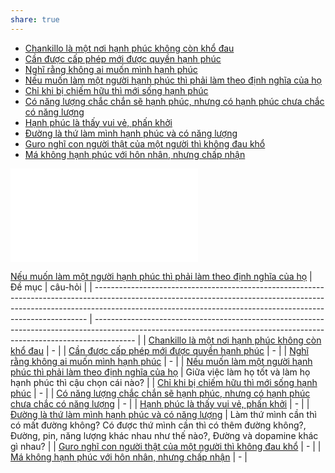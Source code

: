 ```yaml
---
share: true
---
```

- [Chankillo là một nơi hạnh phúc không còn khổ đau](../../Quan%20%C4%91i%E1%BB%83m,%20th%C3%A1i%20%C4%91%E1%BB%99,%20nguy%C3%AAn%20t%E1%BA%AFc%20s%E1%BB%91ng,%20%C4%91i%E1%BB%81u%20m%C3%ACnh%20th%E1%BA%A5y%20ho%E1%BA%B7c%20c%E1%BA%A3m%20nh%E1%BA%ADn/Chankillo%20l%C3%A0%20m%E1%BB%99t%20n%C6%A1i%20h%E1%BA%A1nh%20ph%C3%BAc%20kh%C3%B4ng%20c%C3%B2n%20kh%E1%BB%95%20%C4%91au.md)
- [Cần được cấp phép mới được quyền hạnh phúc](../../Quan%20%C4%91i%E1%BB%83m,%20th%C3%A1i%20%C4%91%E1%BB%99,%20nguy%C3%AAn%20t%E1%BA%AFc%20s%E1%BB%91ng,%20%C4%91i%E1%BB%81u%20m%C3%ACnh%20th%E1%BA%A5y%20ho%E1%BA%B7c%20c%E1%BA%A3m%20nh%E1%BA%ADn/C%E1%BA%A7n%20%C4%91%C6%B0%E1%BB%A3c%20c%E1%BA%A5p%20ph%C3%A9p%20m%E1%BB%9Bi%20%C4%91%C6%B0%E1%BB%A3c%20quy%E1%BB%81n%20h%E1%BA%A1nh%20ph%C3%BAc.md)
- [Nghĩ rằng không ai muốn mình hạnh phúc](../../Quan%20%C4%91i%E1%BB%83m,%20th%C3%A1i%20%C4%91%E1%BB%99,%20nguy%C3%AAn%20t%E1%BA%AFc%20s%E1%BB%91ng,%20%C4%91i%E1%BB%81u%20m%C3%ACnh%20th%E1%BA%A5y%20ho%E1%BA%B7c%20c%E1%BA%A3m%20nh%E1%BA%ADn/Ngh%C4%A9%20r%E1%BA%B1ng%20kh%C3%B4ng%20ai%20mu%E1%BB%91n%20m%C3%ACnh%20h%E1%BA%A1nh%20ph%C3%BAc.md)
- [Nếu muốn làm một người hạnh phúc thì phải làm theo định nghĩa của họ](../../Quan%20%C4%91i%E1%BB%83m,%20th%C3%A1i%20%C4%91%E1%BB%99,%20nguy%C3%AAn%20t%E1%BA%AFc%20s%E1%BB%91ng,%20%C4%91i%E1%BB%81u%20m%C3%ACnh%20th%E1%BA%A5y%20ho%E1%BA%B7c%20c%E1%BA%A3m%20nh%E1%BA%ADn/N%E1%BA%BFu%20mu%E1%BB%91n%20l%C3%A0m%20m%E1%BB%99t%20ng%C6%B0%E1%BB%9Di%20h%E1%BA%A1nh%20ph%C3%BAc%20th%C3%AC%20ph%E1%BA%A3i%20l%C3%A0m%20theo%20%C4%91%E1%BB%8Bnh%20ngh%C4%A9a%20c%E1%BB%A7a%20h%E1%BB%8D.md)
- [Chỉ khi bị chiếm hữu thì mới sống hạnh phúc](../../Quan%20%C4%91i%E1%BB%83m,%20th%C3%A1i%20%C4%91%E1%BB%99,%20nguy%C3%AAn%20t%E1%BA%AFc%20s%E1%BB%91ng,%20%C4%91i%E1%BB%81u%20m%C3%ACnh%20th%E1%BA%A5y%20ho%E1%BA%B7c%20c%E1%BA%A3m%20nh%E1%BA%ADn/Y%C3%AAu,%20t%E1%BB%B1%20do/Ch%E1%BB%89%20khi%20b%E1%BB%8B%20chi%E1%BA%BFm%20h%E1%BB%AFu%20th%C3%AC%20m%E1%BB%9Bi%20s%E1%BB%91ng%20h%E1%BA%A1nh%20ph%C3%BAc.md)
- [Có năng lượng chắc chắn sẽ hạnh phúc, nhưng có hạnh phúc chưa chắc có năng lượng](../../Sync%20v%E1%BB%9Bi%20vault%20ch%C3%ADnh/%C4%90%C6%B0%E1%BB%9Dng,%20n%C4%83ng%20l%C6%B0%E1%BB%A3ng/C%C3%B3%20n%C4%83ng%20l%C6%B0%E1%BB%A3ng%20ch%E1%BA%AFc%20ch%E1%BA%AFn%20s%E1%BA%BD%20h%E1%BA%A1nh%20ph%C3%BAc,%20nh%C6%B0ng%20c%C3%B3%20h%E1%BA%A1nh%20ph%C3%BAc%20ch%C6%B0a%20ch%E1%BA%AFc%20c%C3%B3%20n%C4%83ng%20l%C6%B0%E1%BB%A3ng.md)
- [Hạnh phúc là thấy vui vẻ, phấn khởi](../../Sync%20v%E1%BB%9Bi%20vault%20ch%C3%ADnh/%C4%90%C6%B0%E1%BB%9Dng,%20n%C4%83ng%20l%C6%B0%E1%BB%A3ng/H%E1%BA%A1nh%20ph%C3%BAc%20l%C3%A0%20th%E1%BA%A5y%20vui%20v%E1%BA%BB,%20ph%E1%BA%A5n%20kh%E1%BB%9Fi.md)
- [Đường là thứ làm mình hạnh phúc và có năng lượng](../../Sync%20v%E1%BB%9Bi%20vault%20ch%C3%ADnh/%C4%90%C6%B0%E1%BB%9Dng,%20n%C4%83ng%20l%C6%B0%E1%BB%A3ng/%C4%90%C6%B0%E1%BB%9Dng%20l%C3%A0%20th%E1%BB%A9%20l%C3%A0m%20m%C3%ACnh%20h%E1%BA%A1nh%20ph%C3%BAc%20v%C3%A0%20c%C3%B3%20n%C4%83ng%20l%C6%B0%E1%BB%A3ng.md)
- [Guro nghĩ con người thật của một người thì không đau khổ](../../../2%20M%E1%BB%91i%20quan%20h%E1%BB%87/B%E1%BA%A1n%20b%C3%A8/_VIP/Guro/Guro%20ngh%C4%A9%20con%20ng%C6%B0%E1%BB%9Di%20th%E1%BA%ADt%20c%E1%BB%A7a%20m%E1%BB%99t%20ng%C6%B0%E1%BB%9Di%20th%C3%AC%20kh%C3%B4ng%20%C4%91au%20kh%E1%BB%95.md)
- [Má không hạnh phúc với hôn nhân, nhưng chấp nhận](../../../2%20M%E1%BB%91i%20quan%20h%E1%BB%87/Gia%20%C4%91%C3%ACnh/M%C3%A1/M%C3%A1%20kh%C3%B4ng%20h%E1%BA%A1nh%20ph%C3%BAc%20v%E1%BB%9Bi%20h%C3%B4n%20nh%C3%A2n,%20nh%C6%B0ng%20ch%E1%BA%A5p%20nh%E1%BA%ADn.md)

![Emoji](../../Th%E1%BA%BF%20gi%E1%BB%9Bi%20k%E1%BB%B3%20di%E1%BB%87u/C%C3%A1ch%20th%E1%BB%83%20hi%E1%BB%87n%20c%E1%BA%A3m%20x%C3%BAc/Emoji.md)

[Nếu muốn làm một người hạnh phúc thì phải làm theo định nghĩa của họ](../../Quan%20%C4%91i%E1%BB%83m,%20th%C3%A1i%20%C4%91%E1%BB%99,%20nguy%C3%AAn%20t%E1%BA%AFc%20s%E1%BB%91ng,%20%C4%91i%E1%BB%81u%20m%C3%ACnh%20th%E1%BA%A5y%20ho%E1%BA%B7c%20c%E1%BA%A3m%20nh%E1%BA%ADn/N%E1%BA%BFu%20mu%E1%BB%91n%20l%C3%A0m%20m%E1%BB%99t%20ng%C6%B0%E1%BB%9Di%20h%E1%BA%A1nh%20ph%C3%BAc%20th%C3%AC%20ph%E1%BA%A3i%20l%C3%A0m%20theo%20%C4%91%E1%BB%8Bnh%20ngh%C4%A9a%20c%E1%BB%A7a%20h%E1%BB%8D.md) 
| Đề mục                                                                                                                                                                                                                                   | câu-hỏi                                                                                                                                                                |
| ---------------------------------------------------------------------------------------------------------------------------------------------------------------------------------------------------------------------------------------- | ---------------------------------------------------------------------------------------------------------------------------------------------------------------------- |
| [Chankillo là một nơi hạnh phúc không còn khổ đau](../../Quan%20%C4%91i%E1%BB%83m,%20th%C3%A1i%20%C4%91%E1%BB%99,%20nguy%C3%AAn%20t%E1%BA%AFc%20s%E1%BB%91ng,%20%C4%91i%E1%BB%81u%20m%C3%ACnh%20th%E1%BA%A5y%20ho%E1%BA%B7c%20c%E1%BA%A3m%20nh%E1%BA%ADn/Chankillo%20l%C3%A0%20m%E1%BB%99t%20n%C6%A1i%20h%E1%BA%A1nh%20ph%C3%BAc%20kh%C3%B4ng%20c%C3%B2n%20kh%E1%BB%95%20%C4%91au.md)                                         | \-                                                                                                                                                                     |
| [Cần được cấp phép mới được quyền hạnh phúc](../../Quan%20%C4%91i%E1%BB%83m,%20th%C3%A1i%20%C4%91%E1%BB%99,%20nguy%C3%AAn%20t%E1%BA%AFc%20s%E1%BB%91ng,%20%C4%91i%E1%BB%81u%20m%C3%ACnh%20th%E1%BA%A5y%20ho%E1%BA%B7c%20c%E1%BA%A3m%20nh%E1%BA%ADn/C%E1%BA%A7n%20%C4%91%C6%B0%E1%BB%A3c%20c%E1%BA%A5p%20ph%C3%A9p%20m%E1%BB%9Bi%20%C4%91%C6%B0%E1%BB%A3c%20quy%E1%BB%81n%20h%E1%BA%A1nh%20ph%C3%BAc.md)                                                     | \-                                                                                                                                                                     |
| [Nghĩ rằng không ai muốn mình hạnh phúc](../../Quan%20%C4%91i%E1%BB%83m,%20th%C3%A1i%20%C4%91%E1%BB%99,%20nguy%C3%AAn%20t%E1%BA%AFc%20s%E1%BB%91ng,%20%C4%91i%E1%BB%81u%20m%C3%ACnh%20th%E1%BA%A5y%20ho%E1%BA%B7c%20c%E1%BA%A3m%20nh%E1%BA%ADn/Ngh%C4%A9%20r%E1%BA%B1ng%20kh%C3%B4ng%20ai%20mu%E1%BB%91n%20m%C3%ACnh%20h%E1%BA%A1nh%20ph%C3%BAc.md)                                                             | \-                                                                                                                                                                     |
| [Nếu muốn làm một người hạnh phúc thì phải làm theo định nghĩa của họ](../../Quan%20%C4%91i%E1%BB%83m,%20th%C3%A1i%20%C4%91%E1%BB%99,%20nguy%C3%AAn%20t%E1%BA%AFc%20s%E1%BB%91ng,%20%C4%91i%E1%BB%81u%20m%C3%ACnh%20th%E1%BA%A5y%20ho%E1%BA%B7c%20c%E1%BA%A3m%20nh%E1%BA%ADn/N%E1%BA%BFu%20mu%E1%BB%91n%20l%C3%A0m%20m%E1%BB%99t%20ng%C6%B0%E1%BB%9Di%20h%E1%BA%A1nh%20ph%C3%BAc%20th%C3%AC%20ph%E1%BA%A3i%20l%C3%A0m%20theo%20%C4%91%E1%BB%8Bnh%20ngh%C4%A9a%20c%E1%BB%A7a%20h%E1%BB%8D.md) | Giữa việc làm họ tốt và làm họ hạnh phúc thì cậu chọn cái nào?                                                                                                         |
| [Chỉ khi bị chiếm hữu thì mới sống hạnh phúc](../../Quan%20%C4%91i%E1%BB%83m,%20th%C3%A1i%20%C4%91%E1%BB%99,%20nguy%C3%AAn%20t%E1%BA%AFc%20s%E1%BB%91ng,%20%C4%91i%E1%BB%81u%20m%C3%ACnh%20th%E1%BA%A5y%20ho%E1%BA%B7c%20c%E1%BA%A3m%20nh%E1%BA%ADn/Y%C3%AAu,%20t%E1%BB%B1%20do/Ch%E1%BB%89%20khi%20b%E1%BB%8B%20chi%E1%BA%BFm%20h%E1%BB%AFu%20th%C3%AC%20m%E1%BB%9Bi%20s%E1%BB%91ng%20h%E1%BA%A1nh%20ph%C3%BAc.md)                                        | \-                                                                                                                                                                     |
| [Có năng lượng chắc chắn sẽ hạnh phúc, nhưng có hạnh phúc chưa chắc có năng lượng](../../Sync%20v%E1%BB%9Bi%20vault%20ch%C3%ADnh/%C4%90%C6%B0%E1%BB%9Dng,%20n%C4%83ng%20l%C6%B0%E1%BB%A3ng/C%C3%B3%20n%C4%83ng%20l%C6%B0%E1%BB%A3ng%20ch%E1%BA%AFc%20ch%E1%BA%AFn%20s%E1%BA%BD%20h%E1%BA%A1nh%20ph%C3%BAc,%20nh%C6%B0ng%20c%C3%B3%20h%E1%BA%A1nh%20ph%C3%BAc%20ch%C6%B0a%20ch%E1%BA%AFc%20c%C3%B3%20n%C4%83ng%20l%C6%B0%E1%BB%A3ng.md)    | \-                                                                                                                                                                     |
| [Hạnh phúc là thấy vui vẻ, phấn khởi](../../Sync%20v%E1%BB%9Bi%20vault%20ch%C3%ADnh/%C4%90%C6%B0%E1%BB%9Dng,%20n%C4%83ng%20l%C6%B0%E1%BB%A3ng/H%E1%BA%A1nh%20ph%C3%BAc%20l%C3%A0%20th%E1%BA%A5y%20vui%20v%E1%BA%BB,%20ph%E1%BA%A5n%20kh%E1%BB%9Fi.md)                                                                                              | \-                                                                                                                                                                     |
| [Đường là thứ làm mình hạnh phúc và có năng lượng](../../Sync%20v%E1%BB%9Bi%20vault%20ch%C3%ADnh/%C4%90%C6%B0%E1%BB%9Dng,%20n%C4%83ng%20l%C6%B0%E1%BB%A3ng/%C4%90%C6%B0%E1%BB%9Dng%20l%C3%A0%20th%E1%BB%A9%20l%C3%A0m%20m%C3%ACnh%20h%E1%BA%A1nh%20ph%C3%BAc%20v%C3%A0%20c%C3%B3%20n%C4%83ng%20l%C6%B0%E1%BB%A3ng.md)                                                                    | Làm thứ mình cần thì có mất đường không? Có được thứ mình cần thì có thêm đường không?, Đường, pin, năng lượng khác nhau như thế nào?, Đường và dopamine khác gì nhau? |
| [Guro nghĩ con người thật của một người thì không đau khổ](../../../2%20M%E1%BB%91i%20quan%20h%E1%BB%87/B%E1%BA%A1n%20b%C3%A8/_VIP/Guro/Guro%20ngh%C4%A9%20con%20ng%C6%B0%E1%BB%9Di%20th%E1%BA%ADt%20c%E1%BB%A7a%20m%E1%BB%99t%20ng%C6%B0%E1%BB%9Di%20th%C3%AC%20kh%C3%B4ng%20%C4%91au%20kh%E1%BB%95.md)                                                                                 | \-                                                                                                                                                                     |
| [Má không hạnh phúc với hôn nhân, nhưng chấp nhận](../../../2%20M%E1%BB%91i%20quan%20h%E1%BB%87/Gia%20%C4%91%C3%ACnh/M%C3%A1/M%C3%A1%20kh%C3%B4ng%20h%E1%BA%A1nh%20ph%C3%BAc%20v%E1%BB%9Bi%20h%C3%B4n%20nh%C3%A2n,%20nh%C6%B0ng%20ch%E1%BA%A5p%20nh%E1%BA%ADn.md)                                                                                                      | \-                                                                                                                                                                     |

